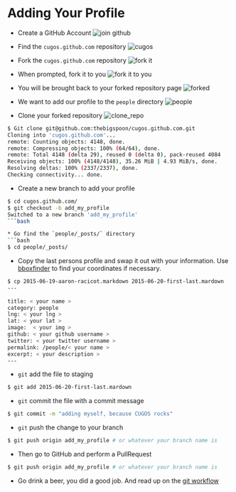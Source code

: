 # Adding Your Profile

* Create a GitHub Account
![join github](../image/join_github.png)

* Find the `cugos.github.com` repository
![cugos](../image/cugos.png)

* Fork the `cugos.github.com` repository
![fork it](../image/fork_it.png)

* When prompted, fork it to you
![fork it to you](../image/fork_it_to_you.png)

* You will be brought back to your forked repository page
![forked](../image/forked_repo.png)

* We want to add our profile to the `people` directory
![people](../image/people.png)

* Clone your forked repository
![clone_repo](../image/clone_repo.png)

```bash
$ Git clone git@github.com:thebigspoon/cugos.github.com.git
Cloning into 'cugos.github.com'...
remote: Counting objects: 4148, done.
remote: Compressing objects: 100% (64/64), done.
remote: Total 4148 (delta 29), reused 0 (delta 0), pack-reused 4084
Receiving objects: 100% (4148/4148), 35.26 MiB | 4.93 MiB/s, done.
Resolving deltas: 100% (2337/2337), done.
Checking connectivity... done.
```

* Create a new branch to add your profile

```bash
$ cd cugos.github.com/
$ git checkout -b add_my_profile
Switched to a new branch 'add_my_profile'
```bash

* Go find the `people/_posts/` directory
```bash
$ cd people/_posts/
```

* Copy the last persons profile and swap it out with your information. Use [bboxfinder](http://bboxfinder.com) to find your coordinates if necessary.
```bash
$ cp 2015-06-19-aaron-racicot.markdown 2015-06-20-first-last.mardown
---
 
title: < your name >
category: people
lng: < your lng >
lat: < your lat >
image:  < your img >
github: < your github username >
twitter: < your twitter username >
permalink: /people/< your name >
excerpt: < your description >
---
```

* `git` add the file to staging
```bash
$ git add 2015-06-20-first-last.mardown
```

* `git` commit the file with a commit message
```bash
$ git commit -m "adding myself, because CUGOS rocks"
```

* `git` push the change to your branch
```bash
$ git push origin add_my_profile # or whatever your branch name is 
```

* Then go to GitHub and perform a PullRequest
```bash
$ git push origin add_my_profile # or whatever your branch name is 
```

* Go drink a beer, you did a good job. And read up on the [git workflow](http://rogerdudler.github.io/git-guide/)
